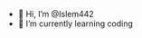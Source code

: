 - 👋 Hi, I’m @Islem442
- 🌱 I’m currently learning coding

<!---
Islem442/Islem442 is a ✨ special ✨ repository because its `README.md` (this file) appears on your GitHub profile.
You can click the Preview link to take a look at your changes.
--->
